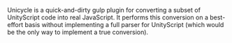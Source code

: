 Unicycle is a quick-and-dirty gulp plugin for converting a subset of UnityScript
code into real JavaScript. It performs this conversion on a best-effort basis
without implementing a full parser for UnityScript (which would be the only way
to implement a true conversion).